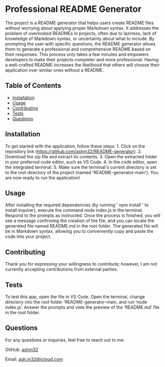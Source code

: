 
# Professional README Generator

The project is a README generator that helps users create README files without worrying about applying proper Markdown syntax. It addresses the problem of overlooked READMEs in projects, often due to laziness, lack of knowledge of Markdown syntax, or uncertainty about what to include. By prompting the user with specific questions, the README generator allows them to generate a professional and comprehensive README based on their responses. This process only takes a few minutes and empowers developers to make their projects completer and more professional. Having a well-crafted README increases the likelihood that others will choose their application over similar ones without a README.

## Table of Contents
- [Installation](#installation)
- [Usage](#usage)
- [Contributing](#contributing)
- [Tests](#tests)
- [Questions](#questions)

## Installation

To get started with the application, follow these steps: 1. Click on the repository link (https://github.com/ashm32/README-generator). 2. Download the zip file and extract its contents. 3. Open the extracted folder in your preferred code editor, such as VS Code. 4. In the code editor, open the integrated terminal. 5. Make sure the terminal's current directory is set to the root directory of the project (named 'README-generator-main'). You are now ready to run the application!

## Usage

After installing the required dependencies (by running ' npm install ' to install inquirer), execute the command node index.js in the terminal. Respond to the prompts as instructed. Once the process is finished, you will see a message confirming the creation of the file, and you can locate the generated file named README.md in the root folder. The generated file will be in Markdown syntax, allowing you to conveniently copy and paste the code into your project.

## Contributing

Thank you for expressing your willingness to contribute; however, I am not currently accepting contributions from external parties.

## Tests

To test this app, open the file in VS Code. Open the terminal, change directory into the root folder ‘README-generator-main, and run ‘node index.js’. Answer the prompts and view the preview of the ‘README.md’ file in the root folder.

## Questions

For any questions or inquiries, feel free to reach out to me:

GitHub: [ashm32](https://github.com/ashm32)

Email: ash.m32@icloud.com
